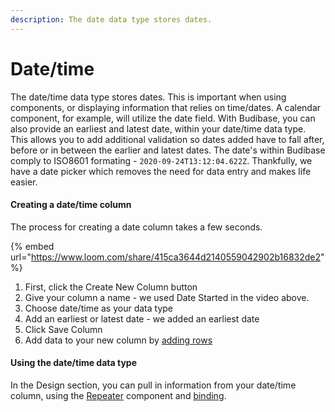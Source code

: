 ```yaml
---
description: The date data type stores dates.
---
```


# Date/time

The date/time data type stores dates. This is important when using components, or displaying information that relies on time/dates. A calendar component, for example, will utilize the date field. With Budibase, you can also provide an earliest and latest date, within your date/time data type. This allows you to add additional validation so dates added have to fall after, before or in between the earlier and latest dates. The date's within Budibase comply to ISO8601 formating - `2020-09-24T13:12:04.622Z`. Thankfully, we have a date picker which removes the need for data entry and makes life easier.



#### Creating a date/time column

The process for creating a date column takes a few seconds.

{% embed url="https://www.loom.com/share/415ca3644d2140559042902b16832de2" %}

1. First, click the Create New Column button
2. Give your column a name - we used Date Started in the video above.
3. Choose date/time as your data type
4. Add an earliest or latest date - we added an earliest date 
5. Click Save Column
6. Add data to your new column by [adding rows](../tables/rows.md)

#### 

#### Using the date/time data type

In the Design section, you can pull in information from your date/time column, using the [Repeater](../../design/components/repeater.md) component and [binding](../../design/binding.md).



### 

